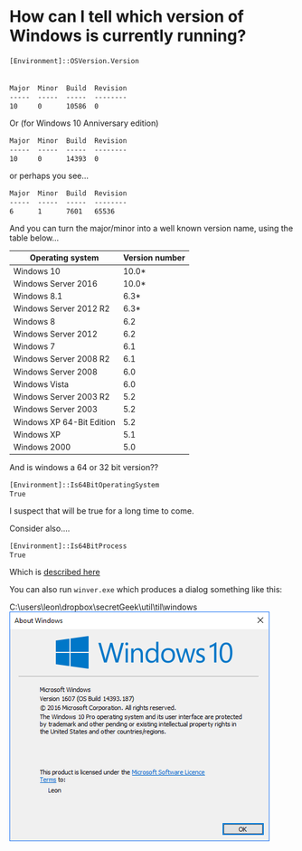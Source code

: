 # How can I tell which version of Windows is currently running?

    [Environment]::OSVersion.Version

    
    Major  Minor  Build  Revision
    -----  -----  -----  --------
    10     0      10586  0

Or (for Windows 10 Anniversary edition)

    Major  Minor  Build  Revision
    -----  -----  -----  --------
    10     0      14393  0    
    
or perhaps you see...

    Major  Minor  Build  Revision
    -----  -----  -----  --------
    6      1      7601   65536


And you can turn the major/minor into a well known version name, using the table below...
    
|Operating system|Version number|
|-----|-------|
|Windows 10|10.0*|
|Windows Server 2016|10.0*|
|Windows 8.1|6.3*|
|Windows Server 2012 R2|6.3*|
|Windows 8|6.2|
|Windows Server 2012|6.2|
|Windows 7|6.1|
|Windows Server 2008 R2|6.1|
|Windows Server 2008|6.0|
|Windows Vista|6.0|
|Windows Server 2003 R2|5.2|
|Windows Server 2003|5.2|
|Windows XP 64-Bit Edition|5.2|
|Windows XP|5.1|
|Windows 2000|5.0|



And is windows a 64 or 32 bit version??


    [Environment]::Is64BitOperatingSystem
    True

I suspect that will be true for a long time to come.

Consider also....

    [Environment]::Is64BitProcess
    True

Which is [described here](../powershell/is_this_64_or_32_bit_powershell_today.md)

You can also run `winver.exe` which produces a dialog something like this:


C:\users\leon\dropbox\secretGeek\util\til\windows
![WinVer.exe](winver.png)

